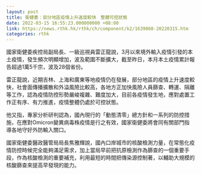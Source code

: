 ```yaml
---
layout: post
title: 衛健委：部分地區疫情上升速度較快　整體可控狀態
date: 2022-03-15 16:55:23.000000000 +08:00
link: https://news.rthk.hk/rthk/ch/component/k2/1639060-20220315.htm
categories: rthk
---
```


國家衛健委疾控局副局長、一級巡視員雷正龍說，3月以來境外輸入疫情引發的本土疫情，發生頻次明顯增加，波及範圍不斷擴大，截至昨日，本月本土疫情累計報告超過1萬5千宗，波及28個省份。

雷正龍說，近期吉林、上海和廣東等地疫情仍在發展，部分地區的疫情上升速度較快，社會面傳播擴散和外溢風險比較高，各地方正加快風險人員篩查、轉運、隔離等工作，認為疫情防控形勢嚴峻複雜、難度加大，目前各疫情發生地，應對處置工作正有序、有力推進，疫情整體仍處於可控狀態。

他又指，專家分析研判認為，國內現行的「動態清零」總方針和一系列的防控措施，在應對Omicron變異病毒株疫情是行之有效，國家衛健委將會同有關部門指導各地守好外防輸入關口。

國家衛健委醫政醫管局局長焦雅輝說，國內口岸城市的核酸檢測力量，在常態化疫情防控時候完全能夠滿足需求，加上當局早前把抗原檢測作為篩查的一個重要手段，作為核酸檢測的重要補充，利用最短的時間把傳染源控制著，以輔助大規模的核酸篩查來提高早發現的能力。
